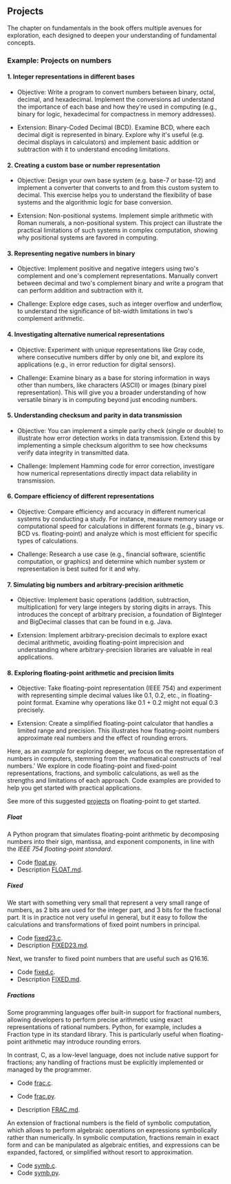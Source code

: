 ## Projects

The chapter on fundamentals in the book offers multiple avenues for exploration, each designed to
deepen your understanding of fundamental concepts.


### Example: Projects on numbers

#### 1. Integer representations in different bases

- Objective: Write a program to convert numbers between binary, octal, decimal, and hexadecimal.
  Implement the conversions ad understand the importance of each base and how they're used in
  computing (e.g., binary for logic, hexadecimal for compactness in memory addresses).

- Extension: Binary-Coded Decimal (BCD). Examine BCD, where each decimal digit is represented
  in binary. Explore why it's useful (e.g. decimal displays in calculators) and
  implement basic addition or subtraction with it to understand encoding limitations.

#### 2. Creating a custom base or number representation

- Objective: Design your own base system (e.g. base-7 or base-12) and implement a converter
  that converts to and from this custom system to decimal. This exercise helps you to understand
  the flexibility of base systems and the algorithmic logic for base conversion.

- Extension: Non-positional systems. Implement simple arithmetic with Roman numerals, a
  non-positional system. This project can illustrate the practical limitations
  of such systems in complex computation, showing why positional systems are favored in
  computing.

#### 3. Representing negative numbers in binary

- Objective: Implement positive and negative integers using two's complement and one's
  complement representations. Manually convert between decimal and two's complement binary
  and write a program that can perform addition and subtraction with it.

- Challenge: Explore edge cases, such as integer overflow and underflow, to understand
  the significance of bit-width limitations in two's complement arithmetic.

#### 4. Investigating alternative numerical representations

- Objective: Experiment with unique representations like Gray code, where consecutive
  numbers differ by only one bit, and explore its applications (e.g., in error reduction
  for digital sensors).

- Challenge: Examine binary as a base for storing information in ways other than numbers,
  like characters (ASCII) or images (binary pixel representation). This will give you a
  broader understanding of how versatile binary is in computing beyond just encoding numbers.

#### 5. Understanding checksum and parity in data transmission

- Objective: You can implement a simple parity check (single or double) to illustrate
  how error detection works in data transmission. Extend this by implementing a simple
  checksum algorithm to see how checksums verify data integrity in transmitted data.

- Challenge: Implement Hamming code for error correction, investigare how numerical
  representations directly impact data reliability in transmission.

#### 6. Compare efficiency of different representations

- Objective: Compare efficiency and accuracy in different numerical systems by
  conducting a study. For instance, measure memory usage or computational speed for
  calculations in different formats (e.g., binary vs. BCD vs. floating-point) and
  analyze which is most efficient for specific types of calculations.

- Challenge: Research a use case (e.g., financial software, scientific computation,
  or graphics) and determine which number system or representation is best suited
  for it and why.


#### 7. Simulating big numbers and arbitrary-precision arithmetic

- Objective: Implement basic operations (addition, subtraction, multiplication)
  for very large integers by storing digits in arrays. This introduces the concept
  of arbitrary precision, a foundation of BigInteger and BigDecimal classes that
  can be found in e.g. Java.

- Extension: Implement arbitrary-precision decimals to explore exact decimal
  arithmetic, avoiding floating-point imprecision and understanding where
  arbitrary-precision libraries are valuable in real applications.

#### 8. Exploring floating-point arithmetic and precision limits

- Objective: Take floating-point representation (IEEE 754) and experiment with
  representing simple decimal values like 0.1, 0.2, etc., in floating-point format.
  Examine why operations like 0.1 + 0.2 might not equal 0.3 precisely.

- Extension: Create a simplified floating-point calculator that handles a limited
  range and precision. This illustrates how floating-point numbers approximate
  real numbers and the effect of rounding errors.


Here, as an *example* for exploring deeper, we focus on the representation of
numbers in computers, stemming from the mathematical constructs of
`real numbers.' We explore in code floating-point and fixed-point
representations, fractions, and symbolic calculations, as well as the strengths
and limitations of each approach. Code examples are provided to help you get
started with practical applications.

See more of this suggested [projects](./FLOATING.md) on floating-point to get started.


##### Float

A Python program that simulates floating-point arithmetic by decomposing numbers
into their sign, mantissa, and exponent components, in line with the
*IEEE 754 floating-point standard*.

* Code [float.py](./numbers/float.py).
* Description [FLOAT.md](./numbers/FLOAT.md).


##### Fixed

We start with something very small that represent a very small range of numbers,
as 2 bits are used for the integer part, and 3 bits for the fractional part.
It is in practice not very useful in general, but it easy to follow the calculations
and transformations of fixed point numbers in principal.

* Code [fixed23.c](./numbers/fixed32.c).
* Description [FIXED23.md](./numbers/FIXED23.md).

Next, we transfer to fixed point numbers that are useful such as Q16.16.

* Code [fixed.c](./numbers/fixed.c).
* Description [FIXED.md](./numbers/FIXED.md).


##### Fractions

Some programming languages offer built-in support for fractional numbers,
allowing developers to perform precise arithmetic using exact representations of
rational numbers. Python, for example, includes a Fraction type in its standard
library. This is particularly useful when floating-point arithmetic may introduce
rounding errors.

In contrast, C, as a low-level language, does not include native support for
fractions; any handling of fractions must be explicitly implemented or managed
by the programmer.

* Code [frac.c](./numbers/frac.c).
* Code [frac.py](./numbers/frac.py).

* Description [FRAC.md](./numbers/FRAC.md).

An extension of fractional numbers is the field of symbolic computation, which
allows to perform algebraic operations on expressions symbolically rather than
numerically. In symbolic computation, fractions remain in exact form and can be
manipulated as algebraic entities, and expressions can be expanded, factored,
or simplified without resort to approximation.

* Code [symb.c](./numbers/symb.c).
* Code [symb.py](./numbers/symb.py).

